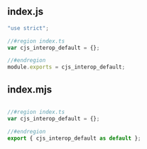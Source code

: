 ## index.js

```js
"use strict";

//#region index.ts
var cjs_interop_default = {};

//#endregion
module.exports = cjs_interop_default;
```
## index.mjs

```mjs

//#region index.ts
var cjs_interop_default = {};

//#endregion
export { cjs_interop_default as default };
```